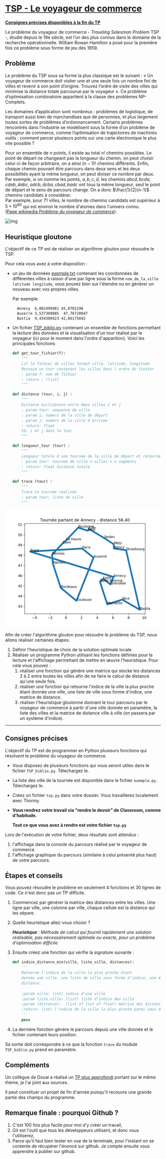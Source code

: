 # [TSP - Le voyageur de commerce](https://github.com/qkzk/data_colab/tree/master/TSP)

**[Consignes précises disponibles à la fin du TP](https://github.com/qkzk/data_colab/tree/master/TSP#consignes-pr%C3%A9cises)**

Le problème du voyageur de commerce - _Traveling Salesman Problem_
TSP -, étudié depuis le 19e siècle, est l’un des plus connus dans le domaine de la recherche opérationnelle. William Rowan Hamilton a posé pour la première fois ce problème sous forme de jeu dès 1859.

## Problème

Le problème du TSP sous sa forme la plus classique est le suivant : « Un voyageur de commerce doit visiter une et une seule fois un nombre fini de villes et revenir à son point d’origine. Trouvez l’ordre de visite des villes qui minimise la distance totale parcourue par le voyageur ». Ce problème d’optimisation combinatoire appartient à la classe des problèmes NP-Complets.

Les domaines d’application sont nombreux : problèmes de logistique, de transport aussi bien de marchandises que de personnes, et plus largement toutes sortes de problèmes d’ordonnancement. Certains problèmes rencontrés dans l’industrie se modélisent sous la forme d’un problème de voyageur de commerce, comme l’optimisation de trajectoires de machines outils : comment percer plusieurs points sur une carte électronique le plus vite possible ?

Pour un ensemble de $`n`$ points, il existe au total $`n!`$ chemins
possibles. Le point de départ ne changeant pas la longueur du chemin,
on peut choisir celui-ci de façon arbitraire, on a ainsi $`(n-1)!`$
chemins différents. Enfin, chaque chemin pouvant être parcouru dans
deux sens et les deux possibilités ayant la même longueur, on peut
diviser ce nombre par deux. Par exemple, si on nomme les points, $`a,
b, c, d`$, les chemins $`abcd, bcda, cdab, dabc, adcb, dcba, cbad,
badc`$ ont tous la même longueur, seul le point de départ et le sens
de parcours change. On a donc $`\frac{1}{2}(n-1)`$ chemins candidats
à considérer. \
Par exemple, pour $`71`$ villes, le nombre de chemins candidats est
supérieur à $`5 × 10^{80}`$ qui est environ le nombre d'atomes dans l'univers
connu. \
([Page wikipedia _Problème du voyageur de commerce_](https://fr.wikipedia.org/wiki/Problème_du_voyageur_de_commerce)).

![img](http://helios.mi.parisdescartes.fr/~moisan/gtnum/data/recuit/car54.jpg)

## Heuristique gloutone

L'objectif de ce TP est de réaliser un algorithme glouton pour résoudre le TSP.

Pour cela vous avez à votre disposition :

- un jeu de données [exemple.txt](exemple.txt)  contenant les
  coordonnées de différentes villes à raison d'une par ligne sous la
  forme `nom_de_la_ville latitude longitude`, vous pouvez bien sur
  l'étendre ou en générer un nouveau avec vos propres villes.

  Par exemple

  ```
    Annecy	6,082499981	45,8782196
    Auxerre	3,537309885	 47,76720047
    Bastia	9,434300423	42,66175842
  ```

- Un fichier [TSP_biblio.py](TSP_biblio.py) contenant un ensemble de fonctions permettant la lecture des données et la visualisation d'un tour réalisé par le voyageur (ici pour le moment dans l'ordre d'apparition). Voici les principales fonctions

    ```python
    def get_tour_fichier(f):
        """
        Lit le fichier de villes format ville, latitude, longitude
        Renvoie un tour contenant les villes dans l ordre du fichier
        : param f: nom de fichier
        : return : (list)
        """
    ```

    ```python
    def distance (tour, i, j) :
        """
        Distance euclidienne entre deux villes i et j
        : param tour: sequence de ville
        : param i: numero de la ville de départ
        : param j: numero de la ville d arrivee
        : return: float
        CU: i et j dans le tour
        """
    ```

    ```python
    def longueur_tour (tour) :
        """
        Longueur totale d une tournée de la ville de départ et retourne à la ville de départ
        : param tour: tournee de ville n villes = n segments
        : return: float distance totale
        """
    ```

    ```python
    def trace (tour) :
        """
        Trace la tournée realisée
        : param tour: liste de ville
        """
    ```


![Tournée Annecy (plus proche voisin)](tournee_Annecy_ppv.png)

Afin de créer l'algorithme glouton pour résoudre le problème du TSP, nous allons réaliser certaines étapes.

1. Définir l'heuristique de choix de la solution optimale locale
2. Réaliser un programme Python utilisant les fonctions définies pour la lecture et l'affichage permettant de mettre en œuvre l'heuristique. Pour cela vous pouvez :
   1. réaliser une fonction qui génère une matrice qui stocke les distances 2 à 2 entre toutes les villes afin de ne faire le calcul de distance qu'une seule fois.
   2. réaliser une fonction qui retourne l'indice de la ville la plus proche étant donnée une ville, une liste de ville sous forme d'indice, une matrice de distance.
   3. réaliser l'heuristique gloutonne donnant le tour parcouru par le voyageur de commerce à partir d'une ville donnée en paramètre, la liste des villes et la matrice de distance ville à ville (on passera par un système d'indice).

---

## Consignes précises

L'objectif du TP est de programmer en Python plusieurs fonctions qui résolvent le problème du voyageur de commerce.

* Vous disposez de plusieurs fonctions qui vous seront utiles dans le fichier `TSP_biblio.py`. Télechargez le.
* La liste des ville de la tournée est disponible dans le fichier `exemple.py`. Télechargez le.
* Créez un fichier `tsp.py` dans votre dossier. Vous travaillerez localement avec Thonny.
* **Vous rendrez votre travail via "rendre le devoir" de Classroom, comme d'habitude.**

    **Tout ce que vous avez à rendre est votre fichier `tsp.py`**

Lors de l'exécution de votre fichier, deux résultats sont attendus :

1. l'affichage dans la console du parcours réalisé par le voyageur de commerce.
2. l'affichage graphique du parcours (similaire à celui présenté plus haut) de votre parcours.

## Étapes et conseils

Vous pouvez résoudre le problème en seulement 4 fonctions et 30 lignes de code.
Ce n'est donc pas un TP difficile.

1. Commencez par générer la matrice des distances entre les villes. Une ligne par ville, une colonne par ville, chaque cellule est la distance qui les sépare.
2. Quelle heuristique allez-vous choisir ?

    _**Heuristique** : Méthode de calcul qui fournit rapidement une solution réalisable, pas nécessairement optimale ou exacte, pour un problème d'optimisation difficile._
3. Ensuite créez une fonction qui vérifie la signature suivante :

    ~~~python
    def indice_distance_min(ville, liste_ville, distances):
        '''
        Retourne l'indice de la ville la plus proche étant
        donnée une ville, une liste de ville sous forme d'indice, une matrice de
        distance.

        :param ville: (int) indice d'une ville
        :param liste_ville: (list) liste d'indice des ville
        :param (distance):  (list of list of float) matrice des distances
        :return: (int) l'indice de la ville la plus proche parmi ceux de la liste
        '''
        pass
    ~~~
4. La dernière fonction génère le parcours depuis une ville donnée et le fichier
  contenant leurs position.

  Sa sortie doit correspondre à ce que la fonction `trace` du module `TSP_biblio.py`
  prend en paramètre.


## Compléments

Un collègue de Douai a réalisé un [TP plus approfondi](tour_de_France_d_Alice) portant sur le même thème,
je l'ai joint aux sources.

Il peut constituer un projet de fin d'année puisqu'il recouvre une grande partie
des champs du programme.


## Remarque finale : pourquoi Github ?

1. C'est 100 fois plus facile pour moi d'y créer un travail,
2. Git est l'outil que tous les développeurs utilisent, et donc vous l'utiliserez,
3. Parce qu'il faut bien tester en vue de la terminale, pour l'instant on se contente de récupérer l'énoncé sur github. Je compte ensuite vous apprendre à publier sur github.
